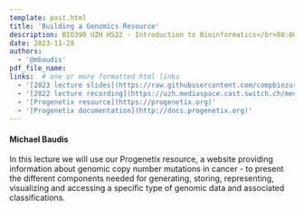 ```yaml
---
template: post.html
title: 'Building a Genomics Resource'
description: BIO390 UZH HS22 - Introduction to Bioinformatics</br>08:00-09:45 @ UZH Irchel Y03-G-85
date: 2023-11-28
authors:
  - '@mbaudis'
pdf_file_name:
links:  # one or more formatted html links
  - '[2023 lecture slides](https://raw.githubusercontent.com/compbiozurich/UZH-BIO390/main/course-material/2023-11-28___Michael-Baudis__Building-a-Genomics-Resource__UZH-BIO390-HS23-lecture-11.pdf)'
  - '[2022 lecture recording](https://uzh.mediaspace.cast.switch.ch/media/Introduction+to+Bioinformatics+-+Lecture+11A+Building+a+Cancer+Genomics+Resource/0_y7gjutdp)'
  - '[Progenetix resource](https://progenetix.org)'
  - '[Progenetix documentation](http://docs.progenetix.org)'
---
```


#### Michael Baudis

In this lecture we will use our Progenetix resource, a website providing information
about genomic copy number mutations in cancer - to present the different components
needed for generating, storing, representing, visualizing and accessing a specific
type of genomic data and associated classifications.

<!--more-->
